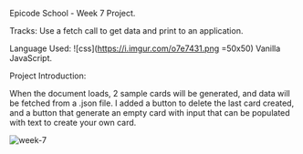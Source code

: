 Epicode School - Week 7 Project.

Tracks: Use a fetch call to get data and print to an application.

Language Used: ![css](https://i.imgur.com/o7e7431.png =50x50)
Vanilla JavaScript.

Project Introduction:

When the document loads, 2 sample cards will be generated, and data will be fetched from a .json file.
I added a button to delete the last card created, and a button that generate an empty card with input that can be populated with text to create your own card.

![week-7](https://user-images.githubusercontent.com/77717069/175111272-31884a0e-0ced-4e9e-82cf-4ec2550bf275.gif)

